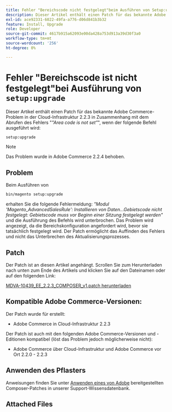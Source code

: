 ```yaml
---
title: Fehler "Bereichscode nicht festgelegt"beim Ausführen von Setup:upgrade
description: Dieser Artikel enthält einen Patch für das bekannte Adobe Commerce-Problem in der Cloud-Infrastruktur 2.2.3 in Zusammenhang mit dem Fehler "Bereichscode ist nicht festgelegt"beim Ausführen des Befehls setup:upgrade.
exl-id: ace92331-6022-49fa-a776-d06d841b3b32
feature: Install, Upgrade
role: Developer
source-git-commit: 4617b915a62093e00da428a753d913a39d30f3a0
workflow-type: tm+mt
source-wordcount: '256'
ht-degree: 0%

---
```


# Fehler &quot;Bereichscode ist nicht festgelegt&quot;bei Ausführung von `setup:upgrade`

Dieser Artikel enthält einen Patch für das bekannte Adobe Commerce-Problem in der Cloud-Infrastruktur 2.2.3 in Zusammenhang mit dem Abrufen des Fehlers &quot;*&quot;Area code is not set&quot;*&quot;, wenn der folgende Befehl ausgeführt wird:

```bash
setup:upgrade
```

>[!NOTE]
>
>Das Problem wurde in Adobe Commerce 2.2.4 behoben.

## Problem

Beim Ausführen von

```bash
bin/magento setup:upgrade
```

erhalten Sie die folgende Fehlermeldung: *&quot;Modul &#39;Magento\_AdvancedSalesRule&#39;: Installieren von Daten...Gebietscode nicht festgelegt: Gebietscode muss vor Beginn einer Sitzung festgelegt werden&quot;* und die Ausführung des Befehls wird unterbrochen. Das Problem wird angezeigt, da die Bereichskonfiguration angefordert wird, bevor sie tatsächlich festgelegt wird. Der Patch ermöglicht das Auffinden des Fehlers und nicht das Unterbrechen des Aktualisierungsprozesses.

## Patch

Der Patch ist an diesen Artikel angehängt. Scrollen Sie zum Herunterladen nach unten zum Ende des Artikels und klicken Sie auf den Dateinamen oder auf den folgenden Link:

[MDVA-10439\_EE\_2.2.3\_COMPOSER\_v1.patch herunterladen](assets/MDVA-10439_EE_2.2.3_COMPOSER_v1.patch.zip)

## Kompatible Adobe Commerce-Versionen:

Der Patch wurde für erstellt:

* Adobe Commerce in Cloud-Infrastruktur 2.2.3

Der Patch ist auch mit den folgenden Adobe Commerce-Versionen und -Editionen kompatibel (löst das Problem jedoch möglicherweise nicht):

* Adobe Commerce über Cloud-Infrastruktur und Adobe Commerce vor Ort 2.2.0 - 2.2.3

## Anwenden des Pflasters

Anweisungen finden Sie unter [Anwenden eines von Adobe](/help/how-to/general/how-to-apply-a-composer-patch-provided-by-magento.md) bereitgestellten Composer-Patches in unserer Support-Wissensdatenbank.

## Attached Files
